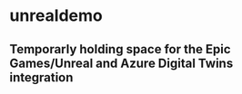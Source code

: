 # unrealdemo

## Temporarly holding space for the Epic Games/Unreal and Azure Digital Twins integration
